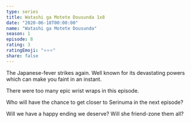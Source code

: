 ```yaml
---
type: series
title: Watashi ga Motete Dousunda 1x8
date: "2020-06-18T00:00:00"
name: "Watashi ga Motete Dousunda"
season: 1
episode: 8
rating: 3
ratingEmoji: "⭐️⭐️⭐️"
share: false
---
```


The Japanese-fever strikes again. Well known for its devastating powers which can make you faint in an instant.

There were too many epic wrist wraps in this episode.

Who will have the chance to get closer to Serinuma in the next episode?

Will we have a happy ending we deserve? Will she friend-zone them all?
